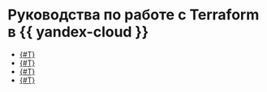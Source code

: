 # Руководства по работе с Terraform в {{ yandex-cloud }}

* [{#T}](./terraform-data-sources.md)
* [{#T}](./terraform-modules.md)
* [{#T}](./terraform-state-lock.md)
* [{#T}](./terraform-state-storage.md)